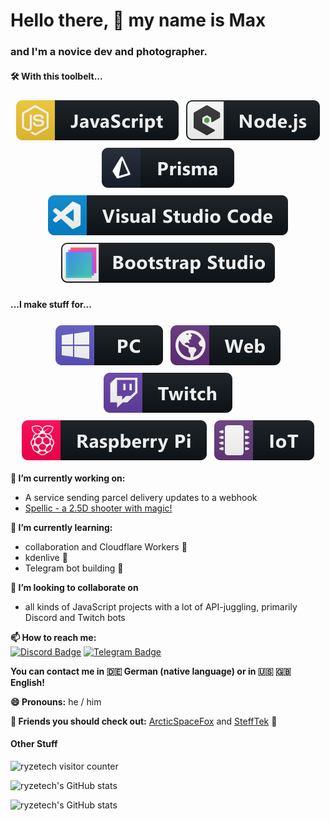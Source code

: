 # Hello there, 👋 my name is Max

### and I'm a novice dev and photographer.

#### 🛠️ With this toolbelt...

<p align="center">
  <img src="img/js.svg" alt="js" style="vertical-align:top; margin:6px 4px">
  <img src="img/nodejs_larger.svg" alt="nodejs" style="vertical-align:top; margin:6px 4px">
<!--  <img src="img/java.svg" alt="java" style="vertical-align:top; margin:6px 4px"> -->
<!-- <img src="img/python.svg" alt="python" style="vertical-align:top; margin:6px 4px"> -->
  <br/>
  <img src="img/prisma.svg" alt="prisma" style="vertical-align:top; margin:6px 4px">
  <br/>
  <img src="img/visualstudio_code.svg" alt="visual studio code" style="vertical-align:top; margin:6px 4px">
<!-- <img src="img/jetbrains_intellij.svg" alt="jetbrains intellij" style="vertical-align:top; margin:6px 4px"> -->
  <img src="img/bootstrapstudio.svg" alt="bootstrap studio" style="vertical-align:top; margin:6px 4px">
</p>

#### ...I make stuff for...
<p align="center">
  <img src="img/pc.svg" alt="pc" style="vertical-align:top; margin:6px 4px">
  <img src="img/web.svg" alt="web" style="vertical-align:top; margin:6px 4px">
  <img src="img/twitch.svg" alt="twitch" style="vertical-align:top; margin:6px 4px">
  <img src="img/raspberrypi.svg" alt="raspberry pi" style="vertical-align:top; margin:6px 4px">
  <img src="img/iot.svg" alt="iot" style="vertical-align:top; margin:6px 4px">
</p>

**🔭 I’m currently working on:**
- A service sending parcel delivery updates to a webhook
- [Spellic - a 2.5D shooter with magic!](https://github.com/Spellic-Dev)
<!--
- [CiderWS - a JavaScript wrapper for the Cider WebSocket API](https://github.com/ryzetech/CiderWS)
- [Wer Wird Pogchamp? - a german live gameshow like "Who wants to be a Millionaire?"](https://werwirdpogchamp.de)
- [Mission Control v2 - a Discord bot for a community server](https://github.com/ryzetech/Mission-Control-v2)
- [FinnleyTheBot - a Twitch bot for my streams with various capabilities](https://github.com/ryzetech/finnleythebot)
-->

**🌱 I’m currently learning:**
- collaboration and Cloudflare Workers 🚀
- kdenlive 🎥
- Telegram bot building 🤖

**👯 I’m looking to collaborate on**
- all kinds of JavaScript projects with a lot of API-juggling, primarily Discord and Twitch bots

**📫 How to reach me:**  
[![Discord Badge](https://img.shields.io/badge/Discord-7289DA?style=for-the-badge&logo=discord&logoColor=white)](https://discord.com/users/373135347791560706)
[![Telegram Badge](https://img.shields.io/badge/Telegram-2AABEE?style=for-the-badge&logo=telegram&logoColor=white)](https://t.me/finnleyfox)

<!-- [![Twitter Badge](https://img.shields.io/badge/Twitter-1DA1F2?style=for-the-badge&logo=twitter&logoColor=white)](https://twitter.ryzetech.live/)  -->

**You can contact me in 🇩🇪 German (native language) or in 🇺🇸 🇬🇧 English!**

**😄 Pronouns:** he / him

<!-- ⚡ Fun fact: I'm also sometimes live on [Twitch](https://twitch.ryzetech.live/), coding in English and in German. -->

**🙌 Friends you should check out:** [ArcticSpaceFox](https://github.com/ArcticSpaceFox) and [SteffTek](https://github.com/SteffTek) 💚

<!--
Specs
Workstation
![CPU](https://img.shields.io/badge/AMD-Ryzen_5_2600-ED1C24?style=for-the-badge&logo=amd&logoColor=white) ![GPU](https://img.shields.io/badge/AMD-Radeon_RX_580-ED1C24?style=for-the-badge&logo=amd&logoColor=white) ![OS](https://img.shields.io/badge/Windows_10-0078D6?style=for-the-badge&logo=windows&logoColor=white)

###### Mobile Beast
![CPU](https://img.shields.io/badge/Intel-Core_i5--1130G7-0071C5?style=for-the-badge&logo=intel&logoColor=white) ![OS](https://img.shields.io/badge/Windows_11-0078D6?style=for-the-badge&logo=windows&logoColor=white)
-->

#### Other Stuff
![ryzetech visitor counter](https://komarev.com/ghpvc/?username=ryzetech&color=green&style=flat-square&label=Profile+Boops)

![ryzetech's GitHub stats](https://github-readme-stats.vercel.app/api?username=ryzetech&show_icons=true&theme=chartreuse-dark)

![ryzetech's GitHub stats](https://github-readme-stats.vercel.app/api/top-langs/?username=ryzetech&layout=compact&theme=chartreuse-dark)

<!--
**ryzetech/ryzetech** is a ✨ _special_ ✨ repository because its `README.md` (this file) appears on your GitHub profile.

Here are some ideas to get you started:

- 🔭 I’m currently working on ...
- 🌱 I’m currently learning ...
- 👯 I’m looking to collaborate on ...
- 🤔 I’m looking for help with ...
- 💬 Ask me about ...
- 📫 How to reach me: ...
- 😄 Pronouns: ...
- ⚡ Fun fact: ...
-->
